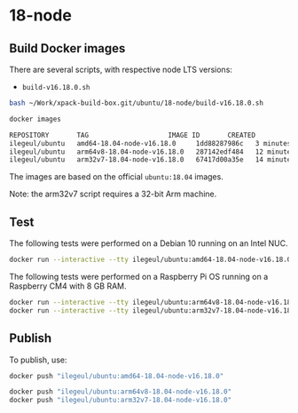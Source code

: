 
# 18-node

## Build Docker images

There are several scripts, with respective node LTS versions:

- `build-v16.18.0.sh`

```sh
bash ~/Work/xpack-build-box.git/ubuntu/18-node/build-v16.18.0.sh

docker images

REPOSITORY       TAG                    IMAGE ID       CREATED          SIZE
ilegeul/ubuntu   amd64-18.04-node-v16.18.0     1dd88287986c   3 minutes ago    464MB
ilegeul/ubuntu   arm64v8-18.04-node-v16.18.0   287142edf484   12 minutes ago   491MB
ilegeul/ubuntu   arm32v7-18.04-node-v16.18.0   67417d00a35e   14 minutes ago   437MB

```

The images are based on the official `ubuntu:18.04` images.

Note: the arm32v7 script requires a 32-bit Arm machine.

## Test

The following tests were performed on a Debian 10
running on an Intel NUC.

```sh
docker run --interactive --tty ilegeul/ubuntu:amd64-18.04-node-v16.18.0
```

The following tests were performed on a Raspberry Pi OS
running on a Raspberry CM4 with 8 GB RAM.

```sh
docker run --interactive --tty ilegeul/ubuntu:arm64v8-18.04-node-v16.18.0
docker run --interactive --tty ilegeul/ubuntu:arm32v7-18.04-node-v16.18.0
```

## Publish

To publish, use:

```sh
docker push "ilegeul/ubuntu:amd64-18.04-node-v16.18.0"

docker push "ilegeul/ubuntu:arm64v8-18.04-node-v16.18.0"
docker push "ilegeul/ubuntu:arm32v7-18.04-node-v16.18.0"
```
